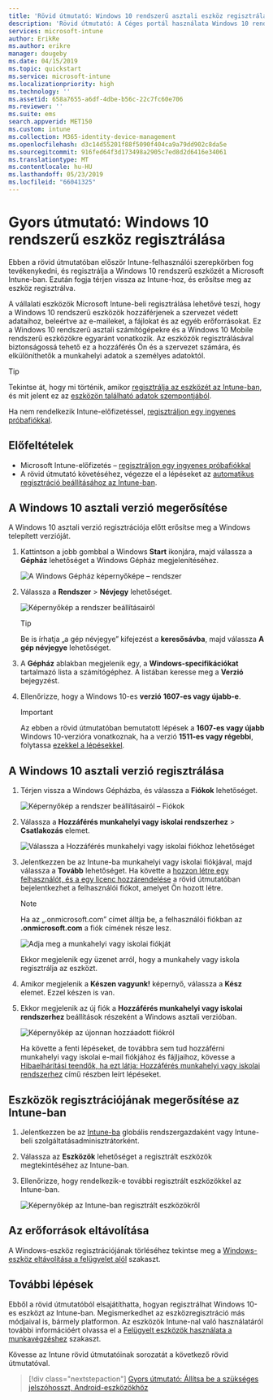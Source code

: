 ```yaml
---
title: 'Rövid útmutató: Windows 10 rendszerű asztali eszköz regisztrálása a Microsoft Intune-ban'
description: 'Rövid útmutató: A Céges portál használata Windows 10 rendszerű asztali eszköz regisztrálása a Microsoft Intune-ban.'
services: microsoft-intune
author: ErikRe
ms.author: erikre
manager: dougeby
ms.date: 04/15/2019
ms.topic: quickstart
ms.service: microsoft-intune
ms.localizationpriority: high
ms.technology: ''
ms.assetid: 658a7655-a6df-4dbe-b56c-22c7fc60e706
ms.reviewer: ''
ms.suite: ems
search.appverid: MET150
ms.custom: intune
ms.collection: M365-identity-device-management
ms.openlocfilehash: d3c14d55201f88f5090f404ca9a79dd902c8da5e
ms.sourcegitcommit: 916fed64f3d173498a2905c7ed8d2d6416e34061
ms.translationtype: MT
ms.contentlocale: hu-HU
ms.lasthandoff: 05/23/2019
ms.locfileid: "66041325"
---
```

# <a name="quickstart-enroll-your-windows-10-device"></a>Gyors útmutató: Windows 10 rendszerű eszköz regisztrálása

Ebben a rövid útmutatóban először Intune-felhasználói szerepkörben fog tevékenykedni, és regisztrálja a Windows 10 rendszerű eszközét a Microsoft Intune-ban. Ezután fogja térjen vissza az Intune-hoz, és erősítse meg az eszköz regisztrálva.

A vállalati eszközök Microsoft Intune-beli regisztrálása lehetővé teszi, hogy a Windows 10 rendszerű eszközök hozzáférjenek a szervezet védett adataihoz, beleértve az e-maileket, a fájlokat és az egyéb erőforrásokat. Ez a Windows 10 rendszerű asztali számítógépekre és a Windows 10 Mobile rendszerű eszközökre egyaránt vonatkozik. Az eszközök regisztrálásával biztonságossá tehető ez a hozzáférés Ön és a szervezet számára, és elkülöníthetők a munkahelyi adatok a személyes adatoktól.

> [!TIP]
> Tekintse át, hogy mi történik, amikor [regisztrálja az eszközét az Intune-ban](/intune-user-help/what-happens-if-you-install-the-company-portal-app-and-enroll-your-device-in-intune-windows), és mit jelent ez az [eszközön található adatok szempontjából](/intune-user-help/what-info-can-your-company-see-when-you-enroll-your-device-in-intune).

Ha nem rendelkezik Intune-előfizetéssel, [regisztráljon egy ingyenes próbafiókkal](free-trial-sign-up.md).

## <a name="prerequisites"></a>Előfeltételek

- Microsoft Intune-előfizetés – [regisztráljon egy ingyenes próbafiókkal](free-trial-sign-up.md)
- A rövid útmutató követéséhez, végezze el a lépéseket az [automatikus regisztráció beállításához az Intune-ban](quickstart-setup-auto-enrollment.md).

## <a name="confirm-your-windows-10-desktop-version"></a>A Windows 10 asztali verzió megerősítése

A Windows 10 asztali verzió regisztrációja előtt erősítse meg a Windows telepített verzióját.

1. Kattintson a jobb gombbal a Windows **Start** ikonjára, majd válassza a **Gépház** lehetőséget a Windows Gépház megjelenítéséhez.

   ![A Windows Gépház képernyőképe – rendszer](media/quickstart-enroll-windows-device/quickstart-enroll-windows-device-01.png)

2. Válassza a **Rendszer** > **Névjegy** lehetőséget. 

   ![Képernyőkép a rendszer beállításairól](media/quickstart-enroll-windows-device/quickstart-enroll-windows-device-02.png)

    > [!TIP]
    > Be is írhatja „a gép névjegye” kifejezést a **keresősávba**, majd válassza **A gép névjegye** lehetőséget.

3. A **Gépház** ablakban megjelenik egy, a **Windows-specifikációkat** tartalmazó lista a számítógéphez. A listában keresse meg a **Verzió** bejegyzést.

4. Ellenőrizze, hogy a Windows 10-es **verzió** **1607-es vagy újabb-e**.

    > [!IMPORTANT]
    > Az ebben a rövid útmutatóban bemutatott lépések a **1607-es vagy újabb** Windows 10-verzióra vonatkoznak, ha a verzió **1511-es vagy régebbi**, folytassa [ezekkel a lépésekkel](/intune-user-help/enroll-windows-10-device).  

## <a name="enroll-windows-10-desktop"></a>A Windows 10 asztali verzió regisztrálása

1. Térjen vissza a Windows Gépházba, és válassza a **Fiókok** lehetőséget.

   ![Képernyőkép a rendszer beállításairól – Fiókok](media/quickstart-enroll-windows-device/quickstart-enroll-windows-device-03.png)

2. Válassza a **Hozzáférés munkahelyi vagy iskolai rendszerhez** > **Csatlakozás** elemet.

    ![Válassza a Hozzáférés munkahelyi vagy iskolai fiókhoz lehetőséget](media/quickstart-enroll-windows-device/quickstart-enroll-windows-device-04.png)

3. Jelentkezzen be az Intune-ba munkahelyi vagy iskolai fiókjával, majd válassza a **Tovább** lehetőséget. Ha követte a [hozzon létre egy felhasználót, és a egy licenc hozzárendelése](quickstart-create-user.md) a rövid útmutatóban bejelentkezhet a felhasználói fiókot, amelyet Ön hozott létre.

    > [!NOTE]
    > Ha az „.onmicrosoft.com” címet álltja be, a felhasználói fiókban az **.onmicrosoft.com** a fiók címének része lesz. 

   ![Adja meg a munkahelyi vagy iskolai fiókját](media/quickstart-enroll-windows-device/quickstart-enroll-windows-device-05.png)

    Ekkor megjelenik egy üzenet arról, hogy a munkahely vagy iskola regisztrálja az eszközt.

4. Amikor megjelenik a **Készen vagyunk!** képernyő, válassza a **Kész** elemet. Ezzel készen is van.

5. Ekkor megjelenik az új fiók a **Hozzáférés munkahelyi vagy iskolai rendszerhez** beállítások részeként a Windows asztali verzióban.

   ![Képernyőkép az újonnan hozzáadott fiókról](media/quickstart-enroll-windows-device/quickstart-enroll-windows-device-06.png)

    Ha követte a fenti lépéseket, de továbbra sem tud hozzáférni munkahelyi vagy iskolai e-mail fiókjához és fájljaihoz, kövesse a [Hibaelhárítási teendők, ha ezt látja: Hozzáférés munkahelyi vagy iskolai rendszerhez](/intune-user-help/troubleshoot-your-windows-10-device-windows#troubleshooting-steps-to-follow-if-you-see-access-work-or-school) című részben leírt lépéseket.

## <a name="confirm-your-device-enrollment-in-intune"></a>Eszközök regisztrációjának megerősítése az Intune-ban

1. Jelentkezzen be az [Intune-ba](https://aka.ms/intuneportal) globális rendszergazdaként vagy Intune-beli szolgáltatásadminisztrátorként.
2. Válassza az **Eszközök** lehetőséget a regisztrált eszközök megtekintéséhez az Intune-ban.
3. Ellenőrizze, hogy rendelkezik-e további regisztrált eszközökkel az Intune-ban.

   ![Képernyőkép az Intune-ban regisztrált eszközökről](media/quickstart-enroll-windows-device/quickstart-enroll-windows-device-07.png)

## <a name="clean-up-resources"></a>Az erőforrások eltávolítása

A Windows-eszköz regisztrációjának törléséhez tekintse meg a [Windows-eszköz eltávolítása a felügyelet alól](/intune-user-help/unenroll-your-device-from-intune-windows) szakaszt.

## <a name="next-steps"></a>További lépések

Ebből a rövid útmutatóból elsajátíthatta, hogyan regisztrálhat Windows 10-es eszközt az Intune-ban. Megismerkedhet az eszközregisztráció más módjaival is, bármely platformon. Az eszközök Intune-nal való használatáról további információért olvassa el a [Felügyelt eszközök használata a munkavégzéshez](/intune-user-help/use-managed-devices-to-get-work-done) szakaszt.

Kövesse az Intune rövid útmutatóinak sorozatát a következő rövid útmutatóval.

> [!div class="nextstepaction"]
> [Gyors útmutató: Állítsa be a szükséges jelszóhosszt, Android-eszközökhöz](quickstart-set-password-length-android.md)
